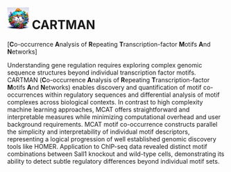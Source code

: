 

 

# <img src="Images/cartman.PNG" alt="Cartman Icon" width="50" height="50"> CARTMAN
[**C**o-occurrence **A**nalysis of **R**epeating **T**ranscription-factor **M**otifs **A**nd **N**etworks]


Understanding gene regulation requires exploring complex genomic sequence structures beyond individual transcription factor motifs. CARTMAN (**C**o-occurrence **A**nalysis of **R**epeating **T**ranscription-factor **M**otifs **A**nd **N**etworks) enables discovery and quantification of motif co-occurrences within regulatory sequences and differential analysis of motif complexes across biological contexts. In contrast to high complexity machine learning approaches, MCAT offers straightforward and interpretable measures while minimizing computational overhead and user background requirements. MCAT motif co-occurrence constructs parallel the simplicity and interpretability of individual motif descriptors, representing a logical progression of well established genomic discovery tools like HOMER. Application to ChIP-seq data revealed distinct motif combinations between Sall1 knockout and wild-type cells, demonstrating its ability to detect subtle regulatory differences beyond individual motif sets.
